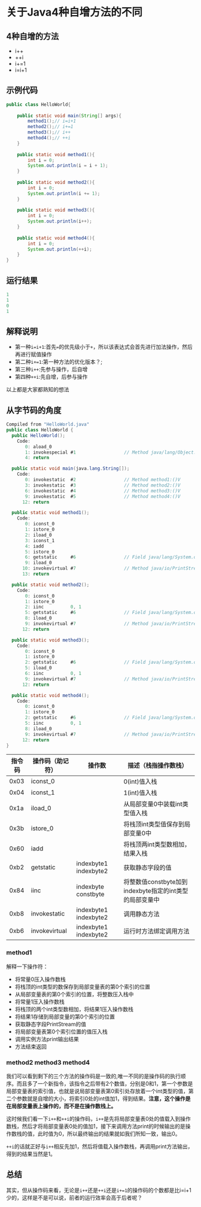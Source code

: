 # 关于Java4种自增方法的不同

## 4种自增的方法
- i++
- ++i
- i+=1
- i=i+1

## 示例代码

```java
public class HelloWorld{
	
	public static void main(String[] args){
		method1();// i=i+1
		method2();// i+=1
		method3();// i++
		method4();// ++i
	}
	
	public static void method1(){
		int i = 0;
		System.out.println(i = i + 1);
	}
	
	public static void method2(){
		int i = 0;
		System.out.println(i += 1);
	}
	
	public static void method3(){
		int i = 0;
		System.out.println(i++);
	}
	
	public static void method4(){
		int i = 0;
		System.out.println(++i);
	}
}
```
## 运行结果

```java
1
1
0
1
```
## 解释说明
+ 第一种```i=i+1```:首先```=```的优先级小于```+```，所以该表达式会首先进行加法操作，然后再进行赋值操作
+ 第二种```i+=1```:第一种方法的优化版本？;
+ 第三种```i++```:先参与操作，后自增
+ 第四种```++i```:先自增，后参与操作

以上都是大家都熟知的想法
## 从字节码的角度
```java
Compiled from "HelloWorld.java"
public class HelloWorld {
  public HelloWorld();
    Code:
       0: aload_0
       1: invokespecial #1                  // Method java/lang/Object."<init>":()V
       4: return

  public static void main(java.lang.String[]);
    Code:
       0: invokestatic  #2                  // Method method1:()V
       3: invokestatic  #3                  // Method method2:()V
       6: invokestatic  #4                  // Method method3:()V
       9: invokestatic  #5                  // Method method4:()V
      12: return

  public static void method1();
    Code:
       0: iconst_0
       1: istore_0
       2: iload_0
       3: iconst_1
       4: iadd
       5: istore_0
       6: getstatic     #6                  // Field java/lang/System.out:Ljava/io/PrintStream;
       9: iload_0
      10: invokevirtual #7                  // Method java/io/PrintStream.println:(I)V
      13: return

  public static void method2();
    Code:
       0: iconst_0
       1: istore_0
       2: iinc          0, 1
       5: getstatic     #6                  // Field java/lang/System.out:Ljava/io/PrintStream;
       8: iload_0
       9: invokevirtual #7                  // Method java/io/PrintStream.println:(I)V
      12: return

  public static void method3();
    Code:
       0: iconst_0
       1: istore_0
       2: getstatic     #6                  // Field java/lang/System.out:Ljava/io/PrintStream;
       5: iload_0
       6: iinc          0, 1
       9: invokevirtual #7                  // Method java/io/PrintStream.println:(I)V
      12: return

  public static void method4();
    Code:
       0: iconst_0
       1: istore_0
       2: getstatic     #6                  // Field java/lang/System.out:Ljava/io/PrintStream;
       5: iinc          0, 1
       8: iload_0
       9: invokevirtual #7                  // Method java/io/PrintStream.println:(I)V
      12: return
}
```
|  指令码  | 操作码（助记符）| 操作数 | 描述（栈指操作数栈）|
| ---- | --------      | --------------        | ------------ |
| 0x03 | iconst_0      |                       | 0(int)值入栈 |
| 0x04 | iconst_1      |                       | 1(int)值入栈 |
| 0x1a | iload_0       |                       | 从局部变量0中装载int类型值入栈 |
| 0x3b | istore_0      |                       | 将栈顶int类型值保存到局部变量0中 |
| 0x60 | iadd          |                       | 将栈顶两int类型数相加，结果入栈 |
| 0xb2 | getstatic     | indexbyte1 indexbyte2 | 获取静态字段的值 |
| 0x84 | iinc          | indexbyte constbyte   | 将整数值constbyte加到indexbyte指定的int类型的局部变量中 |
| 0xb8 | invokestatic  | indexbyte1 indexbyte2 | 调用静态方法 |
| 0xb6 | invokevirtual | indexbyte1 indexbyte2 | 运行时方法绑定调用方法 | 

### method1
解释一下操作符：
+ 将常量0压入操作数栈
+ 将栈顶的int类型的数保存到局部变量表的第0个索引的位置
+ 从局部变量表的第0个索引的位置，将整数压入栈中
+ 将常量1压入操作数栈
+ 将栈顶的两个int类型数相加，将结果1压入操作数栈
+ 将结果1存储到局部变量的第0个索引的位置
+ 获取静态字段PrintStream的值
+ 将局部变量表第0个索引位置的值压入栈
+ 调用实例方法print输出结果
+ 方法结束返回
### method2 method3 method4
  我们可以看到剩下的三个方法的操作码是一致的,唯一不同的是操作码的执行顺序。而且多了一个新指令，该指令之后带有2个数值，分别是0和1，第一个参数是局部变量表的索引值，也就是说局部变量表第0索引处存放着一个int类型的值，第二个参数就是自增的大小，将索引0处的int值加1，得到结果。**注意，这个操作是在局部变量表上操作的，而不是在操作数栈上。**
  
  这时候我们看一下```i++```和```++i```的操作码，```i++```是先将局部变量表0处的值载入到操作数栈，然后才将局部变量表0处的值加1，接下来调用方法print的时候输出的是操作数栈的值，此时值为0，所以最终输出的结果就如我们所知一致，输出0。
  
  ```++i```的话就正好与```i++```相反先加1，然后将值载入操作数栈，再调用print方法输出，得到的结果当然是1。

## 总结
  其实，但从操作码来看，无论是```i++```还是```++i```还是```i+=1```的操作码的个数都是比i=i+1少的，这样是不是可以说，前者的运行效率会高于后者呢？

